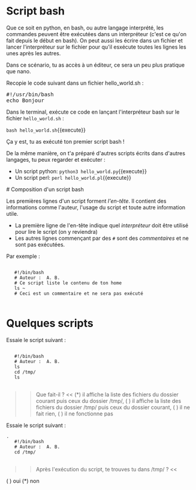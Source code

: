# Script bash

Que ce soit en python, en bash, ou autre langage interprété, les commandes peuvent être exécutées dans un interpréteur (c'est ce qu'on fait depuis le début en bash).
On peut aussi les écrire dans un fichier et lancer l'interpréteur sur le fichier pour qu'il esxécute toutes les lignes les unes après les autres.

Dans ce scénario, tu as accès à un éditeur, ce sera un peu plus pratique que nano.

Recopie le code suivant dans un fichier hello_world.sh :

<pre class="file" data-filename="hello_world.sh" data-target="replace">#!/usr/bin/bash
echo Bonjour
</pre>


Dans le terminal, exécute ce code en lançant l'interpréteur bash sur le fichier `hello_world.sh` :

`bash hello_world.sh`{{execute}}

Ça y est, tu as exécuté ton premier script bash !

De la même manière, on t'a préparé d'autres scripts écrits dans d'autres langages, tu peux regarder et exécuter :

* Un script python:  `python3 hello_world.py`{{execute}}
* Un script perl:  `perl hello_world.pl`{{execute}}


# Composition d'un script bash

Les premières lignes d'un script forment *l'en-tête*. Il contient des informations comme l'auteur,
l'usage du script et toute autre information utile.

 * La première ligne de l'en-tête indique quel *interpréteur* doit être utilisé pour lire le script (on y reviendra)
 * Les autres lignes commençant par des ``#`` sont des *commentaires* et ne sont pas exécutées.

Par exemple :
<pre>
<code class="bash">
   #!/bin/bash
   # Auteur :  A. B.
   # Ce script liste le contenu de ton home
   ls ~
   # Ceci est un commentaire et ne sera pas exécuté
</code>
</pre>

# Quelques scripts

Essaie le script suivant :

<pre>
<code class="bash">
   #!/bin/bash
   # Auteur :  A. B.
   ls
   cd /tmp/
   ls
</code>
</pre>


>> Que fait-il ? <<
(*) il affiche la liste des fichiers du dossier courant puis ceux du dossier /tmp/,
( ) il affiche la liste des fichiers du dossier /tmp/ puis ceux du dossier courant,
( ) il ne fait rien,
( ) il ne fonctionne pas


Essaie le script suivant :

<pre>
<code class="bash">.
   #!/bin/bash
   # Auteur :  A. B.
   cd /tmp/
</code>
</pre>


>> Après l'exécution du script, te trouves tu dans /tmp/ ? <<

( ) oui
(*) non
